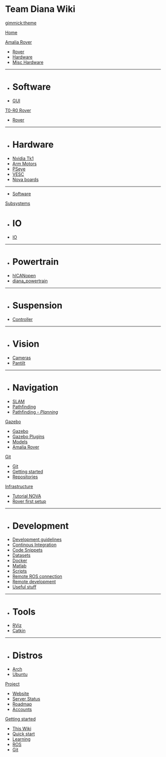 <!--
-- Name of your wiki
-- Do NOT remove the leading `#` character.
-->

# Team Diana Wiki


<!--
-- Default theme
-- (Read: http://dynalon.github.io/mdwiki/#!customizing.md#Theme_chooser)
-->

[gimmick:theme](spacelab)


<!--
-- Navigation
-- (Read: http://dynalon.github.io/mdwiki/#!quickstart.md#Adding_a_navigation)
-->

[Home](index.md)

[Amalia Rover]()

  * [Rover](pages/amalia_rover.md)
  * [Hardware](pages/amalia_hardware.md)
  * [Misc Hardware](pages/other_hardware.md)
  - - - -
  * # Software
  * [GUI](pages/gui.md)

[T0-R0 Rover]()

  * [Rover](pages/t0r0_rover.md)
  - - - -
  * # Hardware
  * [Nvidia Tk1](pages/tk1.md)
  * [Arm Motors](pages/t0r0_arm_motors.md)
  * [PSeye](pages/pseye.md)
  * [VESC](pages/vesc.md)
  * [Nova boards](pages/nova_boards.md)
  - - - -
  * [Software](pages/t0r0_software.md)

[Subsystems]()

  * # IO
  * [IO](pages/io.md)
  - - - -
  * # Powertrain
  * [hlCANopen](pages/hlcanopen.md)
  * [diana_powertrain](pages/diana_powertrain.md)
  - - - -
  * # Suspension
  * [Controller](pages/suspension_controller.md)
  - - - -
  * # Vision
  * [Cameras](pages/cameras.md)
  * [Pantilt](pages/pantilt.md)
  - - - -
  * # Navigation
  * [SLAM](pages/slam.md)
  * [Pathfinding](pages/pathfinding.md)
  * [Pathfinding - *Planning*](pages/pathfinding-planning.md)

[Gazebo]()

  * [Gazebo](pages/gazebo.md)
  * [Gazebo Plugins](pages/gazebo_ros_pkgs.md#gazebo_plugins)
  * [Models](pages/gazebo_models.md)
  * [Amalia Rover](pages/gazebo_amalia_rover.md)

[Git]()

  * [Git](pages/git.md)
  * [Getting started](pages/git_getting_started.md)
  * [Repositories](pages/git_repos.md)

[Infrastructure]()

  * [Tutorial NOVA](pages/nova_tutorials.md)
  * [Rover first setup](pages/rover_first_setup.md)
  - - - -
  * # Development
  * [Development guidelines](pages/development_guidelines.md)
  * [Continous Integration](pages/continous_integration.md)
  * [Code Snippets](pages/code_snippets.md)
  * [Datasets](pages/datasets.md)
  * [Docker](pages/docker.md)
  * [Matlab](pages/matlab.md)
  * [Scripts](pages/scripts.md)
  * [Remote ROS connection](pages/remote.md)
  * [Remote development](pages/remote_development.md)
  * [Useful stuff](pages/useful_stuff.md)
  - - - -
  * # Tools
  * [RViz](pages/rviz.md)
  * [Catkin](pages/catkin.md)
  - - - -
  * # Distros
  * [Arch](pages/archlinux.md)
  * [Ubuntu](pages/ubuntu.md)

[Project]()

  * [Website](http://teamdiana.org/)
  * [Server Status](pages/server_status.md)
  * [Roadmap](pages/roadmap.md)
  * [Accounts](pages/accounts.md)

[Getting started]()

  * [This Wiki](pages/this_wiki.md)
  * [Quick start](pages/getting_started.md)
  * [Learning](pages/learning.md)
  * [ROS](pages/ROS.md)
  * [Git](pages/git_getting_started.md)

<!-- A more complex navigation example: ----------------------------------------

[Menu Item 1]()

  * # SubMenu Heading 1
  * [SubMenu Item 1](pages/subitem1.md)
  * [SubMenu Item 2](pages/subitem2.md)
  - - - -
  * # SubMenu Heading 2
  * [SubMenu Item 3](pages/subitem3.md)
  - - - -
  * # SubMenu Heading 3
  * [SubMenu Item 3](pages/subitem3.md)

[Menu Item 2](pages/item2.md)

[Menu Item 3](pages/item3.md)

---------------------------------------------------------------------------- -->

<!--
-- Change the Language
-- Could be useful when there's more than one language wiki.
-->

<!--
[Change the Language]()

  * [English (United States)](/en_US/)
  * [English (United Kingdom)](/en_GB/)
  * [Italian](/it/)
-->

<!--
-- Let the user choose a theme
-- (Read: http://dynalon.github.io/mdwiki/#!quickstart.md#Adding_a_navigation)
-->

<!--
[gimmick:themechooser](Choose theme)
-->
